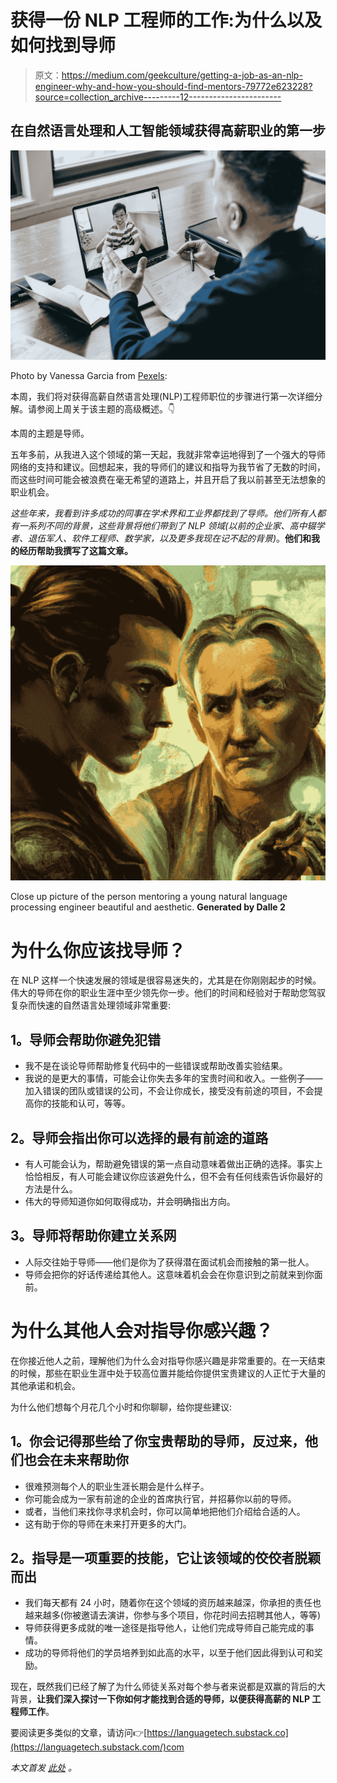 # 获得一份 NLP 工程师的工作:为什么以及如何找到导师

> 原文：<https://medium.com/geekculture/getting-a-job-as-an-nlp-engineer-why-and-how-you-should-find-mentors-79772e623228?source=collection_archive---------12----------------------->

## 在自然语言处理和人工智能领域获得高薪职业的第一步

![](img/5ed14062caf604fbefbc715295530e9f.png)

Photo by Vanessa Garcia from [Pexels](https://www.pexels.com/photo/photo-of-professor-teahcing-his-student-6325984/):

本周，我们将对获得高薪自然语言处理(NLP)工程师职位的步骤进行第一次详细分解。请参阅上周关于该主题的高级概述。👇

本周的主题是导师。

五年多前，从我进入这个领域的第一天起，我就非常幸运地得到了一个强大的导师网络的支持和建议。回想起来，我的导师们的建议和指导为我节省了无数的时间，而这些时间可能会被浪费在毫无希望的道路上，并且开启了我以前甚至无法想象的职业机会。

*这些年来，我看到许多成功的同事在学术界和工业界都找到了导师。他们所有人都有一系列不同的背景，这些背景将他们带到了 NLP 领域(以前的企业家、高中辍学者、退伍军人、软件工程师、数学家，以及更多我现在记不起的背景)*。**他们和我的经历帮助我撰写了这篇文章。**

![](img/d4f3e029aa6f7396ac2449f2e23af47f.png)

Close up picture of the person mentoring a young natural language processing engineer beautiful and aesthetic. **Generated by Dalle 2**

# 为什么你应该找导师？

在 NLP 这样一个快速发展的领域是很容易迷失的，尤其是在你刚刚起步的时候。伟大的导师在你的职业生涯中至少领先你一步。他们的时间和经验对于帮助您驾驭复杂而快速的自然语言处理领域非常重要:

## **1。导师会帮助你避免犯错**

*   我不是在谈论导师帮助修复代码中的一些错误或帮助改善实验结果。
*   我说的是更大的事情，可能会让你失去多年的宝贵时间和收入。一些例子——加入错误的团队或错误的公司，不会让你成长，接受没有前途的项目，不会提高你的技能和认可，等等。

## **2。导师会指出你可以选择的最有前途的道路**

*   有人可能会认为，帮助避免错误的第一点自动意味着做出正确的选择。事实上恰恰相反，有人可能会建议你应该避免什么，但不会有任何线索告诉你最好的方法是什么。
*   伟大的导师知道你如何取得成功，并会明确指出方向。

## **3。导师将帮助你建立关系网**

*   人际交往始于导师——他们是你为了获得潜在面试机会而接触的第一批人。
*   导师会把你的好话传递给其他人。这意味着机会会在你意识到之前就来到你面前。

# 为什么其他人会对指导你感兴趣？

在你接近他人之前，理解他们为什么会对指导你感兴趣是非常重要的。在一天结束的时候，那些在职业生涯中处于较高位置并能给你提供宝贵建议的人正忙于大量的其他承诺和机会。

为什么他们想每个月花几个小时和你聊聊，给你提些建议:

## **1。你会记得那些给了你宝贵帮助的导师，反过来，他们也会在未来帮助你**

*   很难预测每个人的职业生涯长期会是什么样子。
*   你可能会成为一家有前途的企业的首席执行官，并招募你以前的导师。
*   或者，当他们来找你寻求机会时，你可以简单地把他们介绍给合适的人。
*   这有助于你的导师在未来打开更多的大门。

## **2。指导是一项重要的技能，它让该领域的佼佼者脱颖而出**

*   我们每天都有 24 小时，随着你在这个领域的资历越来越深，你承担的责任也越来越多(你被邀请去演讲，你参与多个项目，你花时间去招聘其他人，等等)
*   导师获得更多成就的唯一途径是指导他人，让他们完成导师自己能完成的事情。
*   成功的导师将他们的学员培养到如此高的水平，以至于他们因此得到认可和奖励。

现在，既然我们已经了解了为什么师徒关系对每个参与者来说都是双赢的背后的大背景，**让我们深入探讨一下你如何才能找到合适的导师，以便获得高薪的 NLP 工程师工作**。

要阅读更多类似的文章，请访问👉[https://languagetech.substack.co](https://languagetech.substack.com/)com

*本文首发* [*此处*](https://languagetech.substack.com/p/getting-a-job-as-an-nlp-engineer) *。*